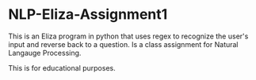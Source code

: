 # NLP-Eliza-Assignment1
This is an Eliza program in python that uses regex to recognize the user's input and reverse back to a question. 
Is a class assignment for Natural Langauge Processing.

This is for educational purposes. 
